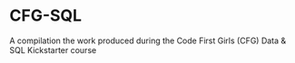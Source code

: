 # CFG-SQL
A compilation the work produced during the Code First Girls (CFG) Data &amp; SQL Kickstarter course
